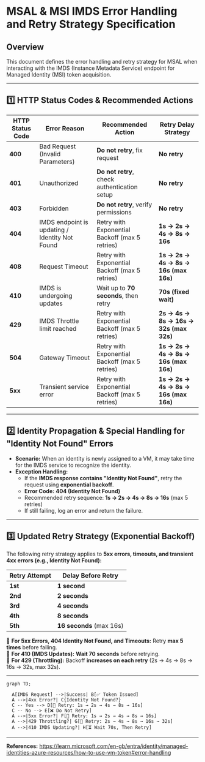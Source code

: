 # MSAL & MSI IMDS Error Handling and Retry Strategy Specification

## Overview
This document defines the error handling and retry strategy for MSAL when interacting with the IMDS (Instance Metadata Service) endpoint for Managed Identity (MSI) token acquisition.

---

## 1️⃣ HTTP Status Codes & Recommended Actions

| **HTTP Status Code** | **Error Reason**                               | **Recommended Action**                      | **Retry Delay Strategy**                 |
|----------------------|-----------------------------------------------|---------------------------------------------|-----------------------------------------|
| **400**             | Bad Request (Invalid Parameters)               | **Do not retry**, fix request               | **No retry**                             |
| **401**             | Unauthorized                                  | **Do not retry**, check authentication setup | **No retry**                             |
| **403**             | Forbidden                                     | **Do not retry**, verify permissions       | **No retry**                             |
| **404**             | IMDS endpoint is updating / Identity Not Found | Retry with Exponential Backoff (max 5 retries) | **1s → 2s → 4s → 8s → 16s**            |
| **408**             | Request Timeout                                | Retry with Exponential Backoff (max 5 retries) | **1s → 2s → 4s → 8s → 16s (max 16s)**            |
| **410**             | IMDS is undergoing updates                    | Wait up to **70 seconds**, then retry      | **70s (fixed wait)**                    |
| **429**             | IMDS Throttle limit reached                   | Retry with Exponential Backoff (max 5 retries) | **2s → 4s → 8s → 16s → 32s (max 32s)**           |
| **504**             | Gateway Timeout                               | Retry with Exponential Backoff (max 5 retries) | **1s → 2s → 4s → 8s → 16s (max 16s)**            |
| **5xx**             | Transient service error                        | Retry with Exponential Backoff (max 5 retries) | **1s → 2s → 4s → 8s → 16s (max 16s)**           |

---

## 2️⃣ Identity Propagation & Special Handling for "Identity Not Found" Errors
- **Scenario:** When an identity is newly assigned to a VM, it may take time for the IMDS service to recognize the identity.
- **Exception Handling:**  
  - If the **IMDS response contains "Identity Not Found"**, retry the request using **exponential backoff**.
  - **Error Code:** **404 (Identity Not Found)**
  - Recommended retry sequence: **1s → 2s → 4s → 8s → 16s** (max 5 retries)
  - If still failing, log an error and return the failure.

---

## 3️⃣ Updated Retry Strategy (Exponential Backoff)
The following retry strategy applies to **5xx errors, timeouts, and transient 4xx errors (e.g., Identity Not Found):**

| **Retry Attempt** | **Delay Before Retry** |
|------------------|----------------------|
| **1st**         | **1 second**         |
| **2nd**         | **2 seconds**         |
| **3rd**         | **4 seconds**         |
| **4th**         | **8 seconds**         |
| **5th**         | **16 seconds** (max 16s) |

🔹 **For 5xx Errors, 404 Identity Not Found, and Timeouts:** Retry **max 5 times** before failing.  
🔹 **For 410 (IMDS Updates):** **Wait 70 seconds** before retrying.  
🔹 **For 429 (Throttling):** Backoff **increases on each retry** (2s → 4s → 8s → 16s → 32s, max 32s).  

---

```mermaid
graph TD;
  
  A[IMDS Request] -->|Success| B[✅ Token Issued]
  A -->|4xx Error?| C{Identity Not Found?}
  C -- Yes --> D[🔄 Retry: 1s → 2s → 4s → 8s → 16s]
  C -- No --> E[❌ Do Not Retry]
  A -->|5xx Error?| F[🔄 Retry: 1s → 2s → 4s → 8s → 16s]
  A -->|429 Throttling?| G[🔄 Retry: 2s → 4s → 8s → 16s → 32s]
  A -->|410 IMDS Updating?| H[⏳ Wait 70s, Then Retry]
```

---

**References:** https://learn.microsoft.com/en-gb/entra/identity/managed-identities-azure-resources/how-to-use-vm-token#error-handling
